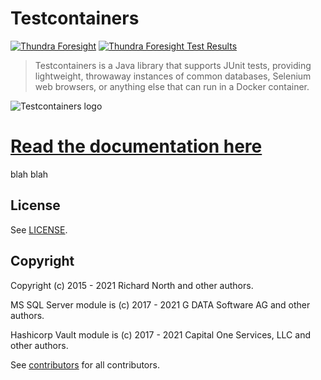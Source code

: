 # Testcontainers

[![Thundra Foresight](https://thundra-assets-prod.s3.us-west-2.amazonaws.com/images/badges/thundra-foresight-badge-enabled.svg)](https://foresight.thundra.live/testRuns/5a49cc30-f063-11eb-9a03-0242ac130003)
[![Thundra Foresight Test Results](https://foresight.service.thundra.us/public/api/v1/badge/test/5a49cc30-f063-11eb-9a03-0242ac130003)](https://foresight.thundra.live/testRuns/5a49cc30-f063-11eb-9a03-0242ac130003)

> Testcontainers is a Java library that supports JUnit tests, providing lightweight, throwaway instances of common databases, Selenium web browsers, or anything else that can run in a Docker container.

![Testcontainers logo](docs/logo.png)

# [Read the documentation here](http://www.testcontainers.org)

blah
blah

## License

See [LICENSE](LICENSE).

## Copyright

Copyright (c) 2015 - 2021 Richard North and other authors.

MS SQL Server module is (c) 2017 - 2021 G DATA Software AG and other authors.

Hashicorp Vault module is (c) 2017 - 2021 Capital One Services, LLC and other authors.

See [contributors](https://github.com/testcontainers/testcontainers-java/graphs/contributors) for all contributors.
